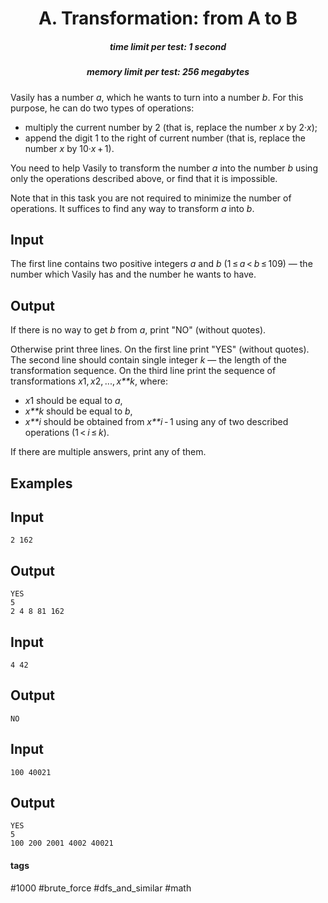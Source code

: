 <h1 style='text-align: center;'> A. Transformation: from A to B</h1>

<h5 style='text-align: center;'>time limit per test: 1 second</h5>
<h5 style='text-align: center;'>memory limit per test: 256 megabytes</h5>

Vasily has a number *a*, which he wants to turn into a number *b*. For this purpose, he can do two types of operations:

* multiply the current number by 2 (that is, replace the number *x* by 2·*x*);
* append the digit 1 to the right of current number (that is, replace the number *x* by 10·*x* + 1).

You need to help Vasily to transform the number *a* into the number *b* using only the operations described above, or find that it is impossible.

Note that in this task you are not required to minimize the number of operations. It suffices to find any way to transform *a* into *b*.

## Input

The first line contains two positive integers *a* and *b* (1 ≤ *a* < *b* ≤ 109) — the number which Vasily has and the number he wants to have.

## Output

If there is no way to get *b* from *a*, print "NO" (without quotes).

Otherwise print three lines. On the first line print "YES" (without quotes). The second line should contain single integer *k* — the length of the transformation sequence. On the third line print the sequence of transformations *x*1, *x*2, ..., *x**k*, where:

* *x*1 should be equal to *a*,
* *x**k* should be equal to *b*,
* *x**i* should be obtained from *x**i* - 1 using any of two described operations (1 < *i* ≤ *k*).

If there are multiple answers, print any of them.

## Examples

## Input


```
2 162  

```
## Output


```
YES  
5  
2 4 8 81 162   

```
## Input


```
4 42  

```
## Output


```
NO  

```
## Input


```
100 40021  

```
## Output


```
YES  
5  
100 200 2001 4002 40021   

```


#### tags 

#1000 #brute_force #dfs_and_similar #math 